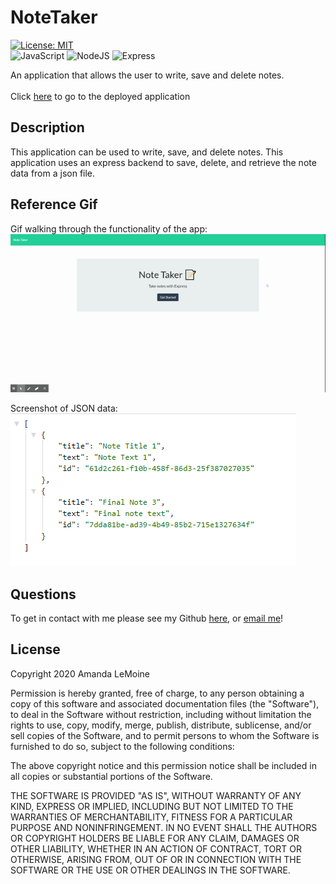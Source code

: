 # NoteTaker
[![License: MIT](https://img.shields.io/badge/License-MIT-blue.svg)](https://opensource.org/licenses/MIT)<br/>
![JavaScript](https://img.shields.io/badge/javascript%20-%23323330.svg?&style=for-the-badge&logo=javascript&logoColor=%23F7DF1E)
![NodeJS](https://img.shields.io/badge/node.js%20-%2343853D.svg?&style=for-the-badge&logo=node.js&logoColor=white)
![Express](https://img.shields.io/badge/Express.js-404D59?style=for-the-badge)

An application that allows the user to write, save and delete notes.<br/><br/>
Click [here](https://lemoine-note-taker.herokuapp.com/) to go to the deployed application

## Description

This application can be used to write, save, and delete notes. This application uses an express backend to save, delete, and retrieve the note data from a json file.

## Reference Gif
Gif walking through the functionality of the app:
![Example Walkthrough](images/NoteTaker.gif)

Screenshot of JSON data:
![JSON data](images/JSONData.png)

## Questions
To get in contact with me please see my Github [here](https.github.com/undefined), or [email me](mailto:undefined)!

## License
Copyright 2020 Amanda LeMoine

Permission is hereby granted, free of charge, to any person obtaining a copy of this software and associated documentation files (the "Software"), to deal in the Software without restriction, including without limitation the rights to use, copy, modify, merge, publish, distribute, sublicense, and/or sell copies of the Software, and to permit persons to whom the Software is furnished to do so, subject to the following conditions:

The above copyright notice and this permission notice shall be included in all copies or substantial portions of the Software.

THE SOFTWARE IS PROVIDED "AS IS", WITHOUT WARRANTY OF ANY KIND, EXPRESS OR IMPLIED, INCLUDING BUT NOT LIMITED TO THE WARRANTIES OF MERCHANTABILITY, FITNESS FOR A PARTICULAR PURPOSE AND NONINFRINGEMENT. IN NO EVENT SHALL THE AUTHORS OR COPYRIGHT HOLDERS BE LIABLE FOR ANY CLAIM, DAMAGES OR OTHER LIABILITY, WHETHER IN AN ACTION OF CONTRACT, TORT OR OTHERWISE, ARISING FROM, OUT OF OR IN CONNECTION WITH THE SOFTWARE OR THE USE OR OTHER DEALINGS IN THE SOFTWARE.
